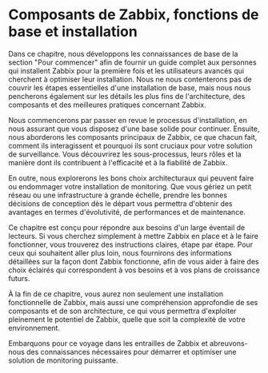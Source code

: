 # Composants de Zabbix, fonctions de base et installation

Dans ce chapitre, nous développons les connaissances de base de la section "Pour
commencer" afin de fournir un guide complet aux personnes qui installent Zabbix
pour la première fois et les utilisateurs avancés qui cherchent à optimiser leur
installation. Nous ne nous contenterons pas de couvrir les étapes essentielles
d'une installation de base, mais nous nous pencherons également sur les détails
les plus fins de l'architecture, des composants et des meilleures pratiques
concernant Zabbix.

Nous commencerons par passer en revue le processus d'installation, en nous
assurant que vous disposez d'une base solide pour continuer. Ensuite, nous
aborderons les composants principaux de Zabbix, ce que chacun fait, comment ils
interagissent et pourquoi ils sont cruciaux pour votre solution de surveillance.
Vous découvrirez les sous-processus, leurs rôles et la manière dont ils
contribuent à l'efficacité et à la fiabilité de Zabbix.

En outre, nous explorerons les bons choix architecturaux qui peuvent faire ou
endommager votre installation de monitoring. Que vous gériez un petit réseau ou
une infrastructure à grande échelle, prendre les bonnes décisions de conception
dès le départ vous permettra d'obtenir des avantages en termes d'évolutivité, de
performances et de maintenance.

Ce chapitre est conçu pour répondre aux besoins d'un large éventail de lecteurs.
Si vous cherchez simplement à mettre Zabbix en place et à le faire fonctionner,
vous trouverez des instructions claires, étape par étape. Pour ceux qui
souhaitent aller plus loin, nous fournirons des informations détaillées sur la
façon dont Zabbix fonctionne, afin de vous aider à faire des choix éclairés qui
correspondent à vos besoins et à vos plans de croissance futurs.

À la fin de ce chapitre, vous aurez non seulement une installation fonctionnelle
de Zabbix, mais aussi une compréhension approfondie de ses composants et de son
architecture, ce qui vous permettra d'exploiter pleinement le potentiel de
Zabbix, quelle que soit la complexité de votre environnement.

Embarquons pour ce voyage dans les entrailles de Zabbix et abreuvons-nous des
connaissances nécessaires pour démarrer et optimiser une solution de monitoring
puissante.

